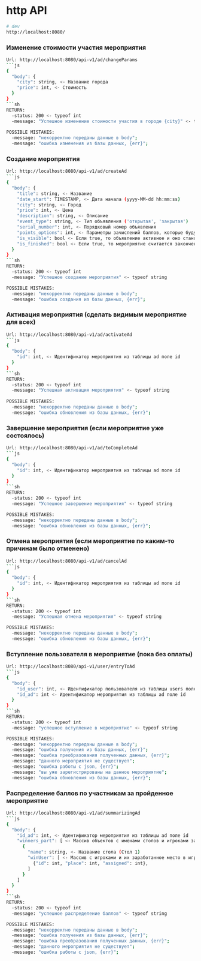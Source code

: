 # http API

```sh
# dev
http://localhost:8080/
```

### Изменение стоимости участия мероприятия

```sh
Url: http://localhost:8080/api-v1/ad/changeParams
```js
{
  "body": {
    "city": string, <- Название города
    "price": int, <- Стоимость
  }
}
```sh
RETURN: 
  -status: 200 <- typeof int
  -message: "Успешное изменение стоимости участия в городе {city}" <- typeof string
  
POSSIBLE MISTAKES:
  -message: "некорректно переданы данные в body";
  -message: "ошибка изменения из базы данных, {err}";
```

### Создание мероприятия

```sh
Url: http://localhost:8080/api-v1/ad/createAd
```js
{
  "body": {
    "title": string, <- Название
    "date_start": TIMESTAMP, <- Дата начала (yyyy-MM-dd hh:mm:ss)
    "city": string, <- Город
    "price": int, <- Цена
    "description": string, <- Описание
    "event_type": string, <- Тип объявления ('открытая', 'закрытая')
    "serial_number": int, <- Порядковый номер объявления
    "points_options": int, <- Параметры зачислений баллов, которые будут использоваться в мероприятии
    "is_visible": bool <- Если true, то объявление активное и оно становится видимым для всех пользователей. Если false, то оно является как черновик и не виден никому, кроме администратора
    "is_finished": bool <- Если true, то мероприятие считается законченным
  }
}
```sh
RETURN: 
  -status: 200 <- typeof int
  -message: "Успешное создание мероприятия" <- typeof string

POSSIBLE MISTAKES:
  -message: "некорректно переданы данные в body";
  -message: "ошибка создания из базы данных, {err}";
```

### Активация мероприятия (сделать видимым мероприятие для всех)

```sh
Url: http://localhost:8080/api-v1/ad/activateAd
```js
{
  "body": {
    "id": int, <- Идентификатор мероприятия из таблицы ad поле id
  }
}
```sh
RETURN: 
  -status: 200 <- typeof int
  -message: "Успешная активация мероприятия" <- typeof string
 
POSSIBLE MISTAKES:
  -message: "некорректно переданы данные в body";
  -message: "ошибка обновления из базы данных, {err}";
```

### Завершение мероприятия (если мероприятие уже состоялось)

```sh
Url: http://localhost:8080/api-v1/ad/toCompleteAd
```js
{
  "body": {
    "id": int, <- Идентификатор мероприятия из таблицы ad поле id
  }
}
```sh
RETURN: 
  -status: 200 <- typeof int
  -message: "Успешное завершение мероприятия" <- typeof string

POSSIBLE MISTAKES:
  -message: "некорректно переданы данные в body";
  -message: "ошибка обновления из базы данных, {err}";
```

### Отмена мероприятия (если мероприятие по каким-то причинам было отменено)

```sh
Url: http://localhost:8080/api-v1/ad/cancelAd
```js
{
  "body": {
    "id": int, <- Идентификатор мероприятия из таблицы ad поле id
  }
}
```sh
RETURN: 
  -status: 200 <- typeof int
  -message: "Успешная отмена мероприятия" <- typeof string

POSSIBLE MISTAKES:
  -message: "некорректно переданы данные в body";
  -message: "ошибка обновления из базы данных, {err}";
```

### Вступление пользователя в мероприятие (пока без оплаты)

```sh
Url: http://localhost:8080/api-v1/user/entryToAd
```js
{
  "body": {
    "id_user": int, <- Идентификатор пользователя из таблицы users поле id
    "id_ad": int <- Идентификатор мероприятия из таблицы ad поле id
  }
}
```sh
RETURN: 
  -status: 200 <- typeof int
  -message: "успешное вступление в мероприятие" <- typeof string

POSSIBLE MISTAKES:
  -message: "некорректно переданы данные в body";
  -message: "ошибка получения из базы данных, {err}";
  -message: "ошибка преобразования полученных данных, {err}";
  -message: "данного мероприятия не существует";
  -message: "ошибка работы с json, {err}";
  -message: "вы уже зарегистрированы на данное мероприятие";
  -message: "ошибка обновления из базы данных, {err}";
```

### Распределение баллов по участникам за пройденное мероприятие

```sh
Url: http://localhost:8080/api-v1/ad/summarizingAd
```js
{
  "body": {
    "id_ad": int, <- Идентификатор мероприятия из таблицы ad поле id
    "winners_part": [ <- Массив объектов с именами столов и игроками за этими столами с их заработанными баллами
      {
        "name": string, <- Название стола (Стол 1)
        "winUser": [ <- Массив с игроками и их заработанное место в игре
          {"id": int, "place": int, "assigned": int},
        ]
      }
    ]
  }
}
```sh
RETURN: 
  -status: 200 <- typeof int
  -message: "успешное распределение баллов" <- typeof string

POSSIBLE MISTAKES:
  -message: "некорректно переданы данные в body";
  -message: "ошибка получения из базы данных, {err}";
  -message: "ошибка преобразования полученных данных, {err}";
  -message: "данного мероприятия не существует";
  -message: "ошибка работы с json, {err}";
```